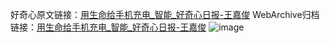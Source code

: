 好奇心原文链接：[用生命给手机充电_智能_好奇心日报-王嘉俊](https://www.qdaily.com/articles/3204.html)
WebArchive归档链接：[用生命给手机充电_智能_好奇心日报-王嘉俊](http://web.archive.org/web/20160421133943/http://www.qdaily.com/articles/3204.html)
![image](http://ww3.sinaimg.cn/large/007d5XDply1g3v6t7bc2dj30u03d67wh)